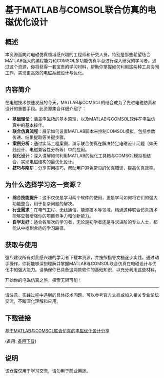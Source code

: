 # 基于MATLAB与COMSOL联合仿真的电磁优化设计

## 概述

本资源面向对电磁仿真领域感兴趣的工程师和研究人员，特别是那些希望结合MATLAB强大的编程能力和COMSOL多功能仿真平台进行深入研究的学习者。通过这个资源，你将获得一套宝贵的学习材料，帮助你掌握如何利用这两种工具协同工作，实现更高效的电磁系统设计与优化。

## 内容简介

在电磁技术快速发展的今天，MATLAB与COMSOL的结合成为了先进电磁仿真和设计的重要手段。此资源集合详细介绍了：

- **基础理论**：涵盖电磁场的基本原理，以及MATLAB与COMSOL软件在电磁仿真中的基本操作。
- **联合仿真流程**：展示如何设置MATLAB脚本来控制COMSOL模拟，包括参数传递、结果提取等关键步骤。
- **案例分析**：通过实际工程案例，演示联合仿真在解决特定电磁设计问题（如天线设计、电磁兼容性分析等）中的应用。
- **优化设计**：深入讲解如何利用MATLAB的优化工具箱与COMSOL模拟相结合，实现电磁结构的最优化设计。
- **技巧与陷阱**：分享实用技巧，帮助用户避免常见的仿真错误，提高仿真效率。

## 为什么选择学习这一资源？

- **综合技能提升**：这不仅仅是学习两个软件的使用，更是学习如何将它们的强大功能整合，用于复杂问题的解决。
- **行业需求**：在电气工程、无线通信、能源技术等领域，精通这种联合仿真技术能够显著增强你的项目竞争力和创新能力。
- **自学友好**：适合各层次的学习者，无论是初学者还是寻求进阶的专业人士，都能从中找到合适的学习路径。

## 获取与使用

强烈建议所有对此感兴趣的学习者下载本资源，并按照指导文档逐步实践。通过动手操作，你将能够深刻理解并掌握MATLAB与COMSOL联合仿真在电磁设计与优化中的强大能力。请确保你已具备这两款软件的基础知识，以充分利用这些材料。

开始你的电磁仿真之旅，探索无限可能！

---

请注意，实践过程中遇到的具体技术问题，可以参考官方文档或加入相关专业论坛交流，不断深化理解和应用。

## 下载链接
[基于MATLAB与COMSOL联合仿真的电磁优化设计分享](https://pan.quark.cn/s/e859470e3fc5) 

(备用: [备用下载](https://pan.baidu.com/s/1Q-dHjEo01gw6Oiy6UGwS6A?pwd=1234))

## 说明

该仓库仅用于学习交流，请勿用于商业用途。
